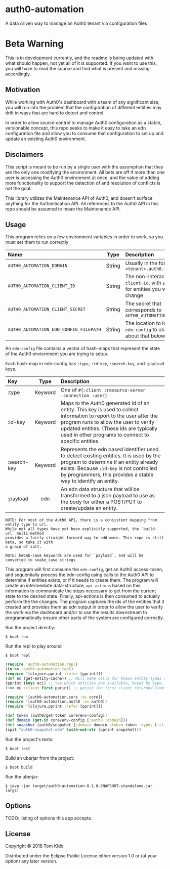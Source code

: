 # auth0-automation

A data driven way to manage an Auth0 tenant via configuration files

# Beta Warning

This is in development currently, and the readme is being updated with what should happen, not yet all of
it is supported. If you want to use this, you will have to read the source and find what is present and
missing accordingly.

## Motivation

While working with Auth0's dashboard with a team of any significant size, you will run into the problem
that the configuration of different entities may drift in ways that are hard to detect and control.

In order to allow source control to manage Auth0 configuration as a stable, versionable concept, this repo
seeks to make it easy to take an edn configuration file and allow you to consume that configuration to set
up and update an existing Auth0 environment.

## Disclaimers

This script is meant to be run by a single user with the assumption that they are the only one modifying the
environment. All bets are off if more than one user is accessing the Auth0 environment at once, and the value of
adding more functionality to support the detection of and resolution of conflicts is not the goal.

This library utilizes the Maintenance API of Auth0, and doesn't surface anything for the Authentication API.
All references to the Auth0 API in this repo should be assumed to mean the Maintenance API.

## Usage

This program relies on a few environment variables in order to work, so you must set them to run correctly

| Name | Type |  Description |
|:-----|:----:|:-------------|
| `AUTH0_AUTOMATION_DOMAIN` | String | Usually in the form of `<tenant>.auth0.com` |
| `AUTH0_AUTOMATION_CLIENT_ID` | String | The non-interactive `client-id`, with all scopes for entities you wish to change |
| `AUTH0_AUTOMATION_CLIENT_SECRET` | String | The secret that corresponds to `AUTH0_AUTOMATION_CLIENT_ID` |
| `AUTH0_AUTOMATION_EDN_CONFIG_FILEPATH` | String | The location to look for the `edn-config` to use, more about that below |

An `edn-config` file contains a vector of hash-maps that represent the state of the Auth0 enviornment you are
trying to setup.

Each hash-map in edn-config has `:type`, `:id-key`, `:search-key`, and `:payload` keys.

| Key | Type | Description |
|:----|:----:|:------------|
| :type | Keyword | One of `#{:client :resource-server :connection :user}` |
| :id-key | Keyword | Maps to the Auth0 generated id of an entity. This key is used to collect information to report to the user after the program runs to allow the user to verify updated entities. (These ids are typically used in other programs to connect to specific entities. |
| :search-key | Keyword | Represents the edn based identifier used to detect existing entities. It is used by the program to determine if an entity already exists. Because `:id-key` is not controlled by programmers, this provides a stable way to identify an entity.|
| :payload | edn | An edn data structure that will be transformed to a json payload to use as the body for either a POST/PUT to create/update an entity. |

```
NOTE: For most of the Auth0 API, there is a consistent mapping from entity type to url.
While not all types have yet been explicitly supported, the `build-url` multi-method
provides a fairly straight-forward way to add more. This repo is still beta, so take it with
a grain of salt.
```

```
NOTE: kebab-case keywords are used for `payload`, and will be converted to snake_case strings
```

This program will first consume the `edn-config`, get an Auth0 access-token, and sequentially process the
edn-config using calls to the Auth0 API to determine if entities exists, or if it needs to create them. The
program will create an intermediate data-structure, `api-actions` based on this information to communicate
the steps necessary to get from the current state to the desired state. Finally, api-actions is then consumed
to actually perform the the changes. The program captures the ids of the entities that it created and provides
them as edn output in order to allow the user to verify the work via the dashboard and/or to use the results
downstream to programmatically ensure other parts of the system are configured correctly.

Run the project directly:

    $ boot run

Run the repl to play around

    $ boot repl

```clojure
(require 'auth0-automation.repl)
(in-ns 'auth0-automation.repl)
(require '[clojure.pprint :refer [pprint]])
(def ec (get-entity-cache)) ;; Will make calls for known entity types and allow you to inspect them
(pprint (keys ec)) ;; See which entities are available, keyed by type, ie :client and :resource-server
(->> ec :client first pprint) ;; pprint the first client returned from the tenant
```

```clojure
(require '[auth0-automation.core :as core])
(require '[auth0-automation.auth0 :as auth0])
(require '[clojure.pprint :refer [pprint]])

(def token (auth0/get-token core/env-config))
(def domain (get-in core/env-config [:auth0 :domain]))
(def snapshot (auth0/snapshot {:domain domain :token token :types [:client :resource-server :connection :rule]}))
(spit "auth0-snapshot.edn" (with-out-str (pprint snapshot)))
```

Run the project's tests:

    $ boot test

Build an uberjar from the project:

    $ boot build

Run the uberjar:

    $ java -jar target/auth0-automation-0.1.0-SNAPSHOT-standalone.jar [args]

## Options

TODO: listing of options this app accepts.

## License

Copyright © 2018 Tom Kidd

Distributed under the Eclipse Public License either version 1.0 or (at
your option) any later version.
